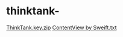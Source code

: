 # thinktank-
[ThinkTank.key.zip](https://github.com/ragodee/thinktank-/files/14484340/ThinkTank.key.zip)
[ContentView by Sweift.txt](https://github.com/ragodee/thinktank-/files/14484482/ContentView.by.Sweift.txt)
